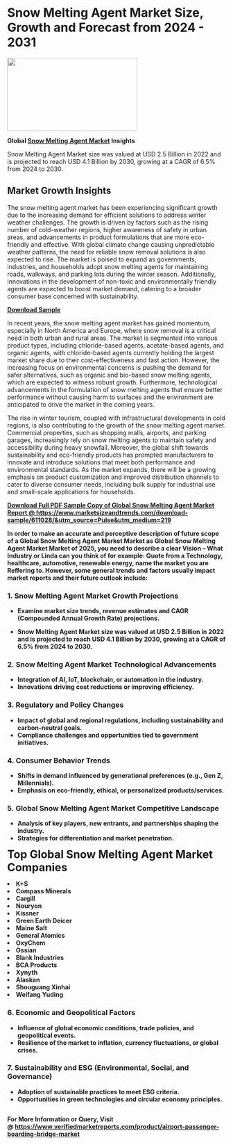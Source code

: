 <H1>Snow Melting Agent Market Size, Growth and Forecast from 2024 - 2031</H1><img class="aligncenter size-medium wp-image-584254" src="https://thirdeyenews.in/wp-content/uploads/2024/09/Global-Market-Research-300x168.jpeg" alt="" width="300" height="168" /><p><strong>Global&nbsp;<a href="https://www.marketsizeandtrends.com/download-sample/611028/&amp;utm_source=Pulse&amp;utm_medium=219">Snow Melting Agent Market</a> Insights</strong></p><p>Snow Melting Agent Market size was valued at USD 2.5 Billion in 2022 and is projected to reach USD 4.1 Billion by 2030, growing at a CAGR of 6.5% from 2024 to 2030.</p><p><h2>Market Growth Insights</h2> <p>The snow melting agent market has been experiencing significant growth due to the increasing demand for efficient solutions to address winter weather challenges. The growth is driven by factors such as the rising number of cold-weather regions, higher awareness of safety in urban areas, and advancements in product formulations that are more eco-friendly and effective. With global climate change causing unpredictable weather patterns, the need for reliable snow removal solutions is also expected to rise. The market is poised to expand as governments, industries, and households adopt snow melting agents for maintaining roads, walkways, and parking lots during the winter season. Additionally, innovations in the development of non-toxic and environmentally friendly agents are expected to boost market demand, catering to a broader consumer base concerned with sustainability.</p> <p><strong><a href="#">Download Sample</a></strong></p> <p>In recent years, the snow melting agent market has gained momentum, especially in North America and Europe, where snow removal is a critical need in both urban and rural areas. The market is segmented into various product types, including chloride-based agents, acetate-based agents, and organic agents, with chloride-based agents currently holding the largest market share due to their cost-effectiveness and fast action. However, the increasing focus on environmental concerns is pushing the demand for safer alternatives, such as organic and bio-based snow melting agents, which are expected to witness robust growth. Furthermore, technological advancements in the formulation of snow melting agents that ensure better performance without causing harm to surfaces and the environment are anticipated to drive the market in the coming years.</p> <p>The rise in winter tourism, coupled with infrastructural developments in cold regions, is also contributing to the growth of the snow melting agent market. Commercial properties, such as shopping malls, airports, and parking garages, increasingly rely on snow melting agents to maintain safety and accessibility during heavy snowfall. Moreover, the global shift towards sustainability and eco-friendly products has prompted manufacturers to innovate and introduce solutions that meet both performance and environmental standards. As the market expands, there will be a growing emphasis on product customization and improved distribution channels to cater to diverse consumer needs, including bulk supply for industrial use and small-scale applications for households.</p> <p><strong><a href="#"></p><p><span class=""><strong>Download Full PDF Sample Copy of Global Snow Melting Agent Market Report</strong> @ <a href="https://www.marketsizeandtrends.com/download-sample/611028/&amp;utm_source=Pulse&amp;utm_medium=219" target="_blank">https://www.marketsizeandtrends.com/download-sample/611028/&amp;utm_source=Pulse&amp;utm_medium=219</a></span></p><p>In order to make an accurate and perceptive description of future scope of a Global&nbsp;Snow Melting Agent Market Market as Global&nbsp;Snow Melting Agent Market Market of 2025, you need to describe a clear Vision &ndash; What Industry or Linda can you think of for example: Quote from a Technology, healthcare, automotive, renewable energy, name the market you are Reffering to. However, some general trends and factors usually impact market reports and their future outlook include:</p><h3>1.&nbsp;<strong>Snow Melting Agent Market Growth Projections</strong></h3><ul><li>Examine market size trends, revenue estimates and CAGR (Compounded Annual Growth Rate) projections.</li><li><p>Snow Melting Agent Market size was valued at USD 2.5 Billion in 2022 and is projected to reach USD 4.1 Billion by 2030, growing at a CAGR of 6.5% from 2024 to 2030.</p></li></ul><h3>2.&nbsp;<strong>Snow Melting Agent Market Technological Advancements</strong></h3><ul><li>Integration of AI, IoT, blockchain, or automation in the industry.</li><li>Innovations driving cost reductions or improving efficiency.</li></ul><h3>3.&nbsp;<strong>Regulatory and Policy Changes</strong></h3><ul><li>Impact of global and regional regulations, including sustainability and carbon-neutral goals.</li><li>Compliance challenges and opportunities tied to government initiatives.</li></ul><h3>4.&nbsp;<strong>Consumer Behavior Trends</strong></h3><ul><li>Shifts in demand influenced by generational preferences (e.g., Gen Z, Millennials).</li><li>Emphasis on eco-friendly, ethical, or personalized products/services.</li></ul><h3>5.&nbsp;<strong>Global Snow Melting Agent Market Competitive Landscape</strong></h3><ul><li>Analysis of key players, new entrants, and partnerships shaping the industry.</li><li>Strategies for differentiation and market penetration.</li></ul><p data-pm-slice="1 1 []"><span style="color: inherit; font-family: inherit; font-size: 25px;">Top Global Snow Melting Agent Market Companies</span></p><div class="" data-test-id=""><p><li>K+S</li><li> Compass Minerals</li><li> Cargill</li><li> Nouryon</li><li> Kissner</li><li> Green Earth Deicer</li><li> Maine Salt</li><li> General Atomics</li><li> OxyChem</li><li> Ossian</li><li> Blank Industries</li><li> BCA Products</li><li> Xynyth</li><li> Alaskan</li><li> Shouguang Xinhai</li><li> Weifang Yuding</li></p></div><h3>6.&nbsp;<strong>Economic and Geopolitical Factors</strong></h3><ul><li>Influence of global economic conditions, trade policies, and geopolitical events.</li><li>Resilience of the market to inflation, currency fluctuations, or global crises.</li></ul><h3>7.&nbsp;<strong>Sustainability and ESG (Environmental, Social, and Governance)</strong></h3><ul><li>Adoption of sustainable practices to meet ESG criteria.</li><li>Opportunities in green technologies and circular economy principles.</li></ul><h2><strong style="font-size: 14px;">For More Information or Query, Visit @&nbsp;</strong><a style="background-color: #ffffff; font-size: 14px;" href="https://www.marketsizeandtrends.com/report/snow-melting-agent-market/" target="_blank">https://www.verifiedmarketreports.com/product/airport-passenger-boarding-bridge-market</a></h2>
